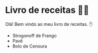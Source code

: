 # Livro de receitas :woman_cook: 

Olá! Bem vindo ao meu livro de receitas. :hand: 

- Strogonoff de Frango
- Pavê
- Bolo de Cenoura
